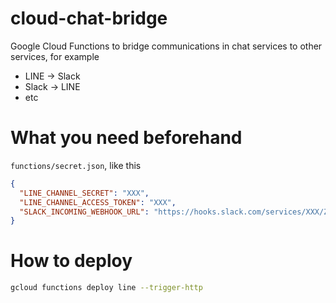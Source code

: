 # cloud-chat-bridge

Google Cloud Functions to bridge communications in chat services to other services, for example

- LINE -> Slack
- Slack -> LINE
- etc

# What you need beforehand

`functions/secret.json`, like this

```json
{
  "LINE_CHANNEL_SECRET": "XXX",
  "LINE_CHANNEL_ACCESS_TOKEN": "XXX",
  "SLACK_INCOMING_WEBHOOK_URL": "https://hooks.slack.com/services/XXX/ZZZ"
}
```

# How to deploy

```sh
gcloud functions deploy line --trigger-http
```